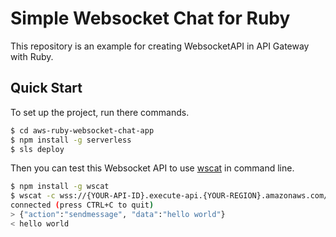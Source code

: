 # Simple Websocket Chat for Ruby

This repository is an example for creating WebsocketAPI in API Gateway with Ruby.

## Quick Start

To set up the project, run there commands.

```bash
$ cd aws-ruby-websocket-chat-app
$ npm install -g serverless
$ sls deploy
```

Then you can test this Websocket API to use [wscat](https://github.com/websockets/wscat) in command line.

```bash
$ npm install -g wscat
$ wscat -c wss://{YOUR-API-ID}.execute-api.{YOUR-REGION}.amazonaws.com/{STAGE}
connected (press CTRL+C to quit)
> {"action":"sendmessage", "data":"hello world"}
< hello world
```
